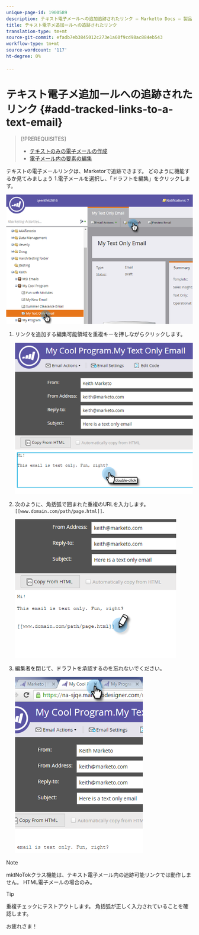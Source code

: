 ```yaml
---
unique-page-id: 1900589
description: テキスト電子メールへの追加追跡されたリンク — Marketto Docs — 製品ドキュメント
title: テキスト電子メ追加ールへの追跡されたリンク
translation-type: tm+mt
source-git-commit: efadb7eb3845012c273e1a60f9cd98ac884eb543
workflow-type: tm+mt
source-wordcount: '117'
ht-degree: 0%

---
```



# テキスト電子メ追加ールへの追跡されたリンク {#add-tracked-links-to-a-text-email}

>[!PREREQUISITES]
>
>* [テキストのみの電子メールの作成](/help/marketo/product-docs/email-marketing/general/creating-an-email/create-a-text-only-email.md)
>* [電子メール内の要素の編集](/help/marketo/product-docs/email-marketing/general/email-editor-2/edit-elements-in-an-email.md)


テキストの電子メールリンクは、Marketorで追跡できます。 どのように機能するか見てみましょう 1.電子メールを選択し、「ドラフトを編集」をクリックします。

![](assets/one-9.png)

1. リンクを追加する編集可能領域を重複キーを押しながらクリックします。

   ![](assets/two-8.png)

1. 次のように、角括弧で囲まれた重複のURLを入力します。 `[[www.domain.com/path/page.html]]`.

   ![](assets/three-8.png)

1. 編集者を閉じて、ドラフトを承認するのを忘れないでください。

   ![](assets/four-6.png)

>[!NOTE]
>
>mktNoTokクラス機能は、テキスト電子メール内の追跡可能リンクでは動作しません。 HTML電子メールの場合のみ。

>[!TIP]
>
>重複チェックにテストアウトします。 角括弧が正しく入力されていることを確認します。

お疲れさま！

